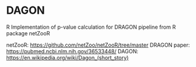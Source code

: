 # DAGON
R Implementation of p-value calculation for DRAGON pipeline from R package netZooR

netZooR: https://github.com/netZoo/netZooR/tree/master
DRAGON paper: https://pubmed.ncbi.nlm.nih.gov/36533448/
DAGON: https://en.wikipedia.org/wiki/Dagon_(short_story)
